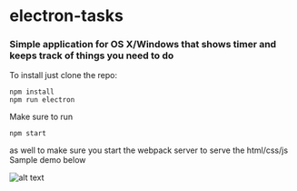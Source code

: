 # electron-tasks
### Simple application for OS X/Windows that shows timer and keeps track of things you need to do

To install just clone the repo:
```
npm install
npm run electron
```

Make sure to run
```
npm start
```
as well to make sure you start the webpack server to serve the html/css/js
Sample demo below

![alt text](electron-tasks-sample.gif)
